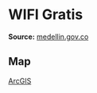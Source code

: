 # WIFI Gratis

**Source:** [medellin.gov.co](https://www.medellin.gov.co/giscatalogacion/srv/spa/catalog.search#/metadata/c50a4ac9-3f46-49da-9ece-83e959e2be97)

## Map ##

[ArcGIS](https://arcg.is/14Wi5T1)
